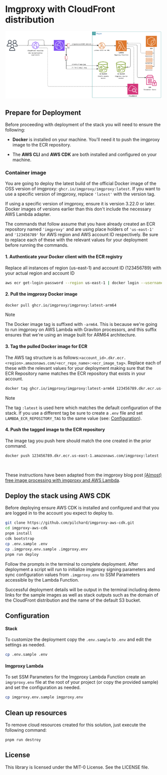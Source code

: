 # Imgproxy with CloudFront distribution

<img src="architecture.png" width="900">

## Prepare for Deployment

Before proceeding with deployment of the stack you will need to ensure the following:

- **Docker** is installed on your machine. You'll need it to push the imgproxy image to the ECR repository.

- The **AWS CLI** and **AWS CDK** are both installed and configured on your machine.

### Container image

You are going to deploy the latest build of the official Docker image of the OSS version of imgproxy: `ghcr.io/imgproxy/imgproxy:latest`. If you want to use a specific version of imgproxy, replace `'latest'` with the version tag.

If using a specific version of imgproxy, ensure it is version 3.22.0 or later. Docker images of versions earlier than this don't include the necessary AWS Lambda adapter.

The commands that follow assume that you have already created an ECR repository named `'imgproxy'` and are using place holders of `'us-east-1'` and `'123456789'` for AWS region and AWS account ID respectively. Be sure to replace each of these with the relevant values for your deployment before running the commands.

#### 1. Authenticate your Docker client with the ECR registry

Replace all instances of region (us-east-1) and account ID (123456789) with your actual region and account ID

```bash
aws ecr get-login-password --region us-east-1 | docker login --username AWS --password-stdin 123456789.dkr.ecr.us-east-1.amazonaws.com
```

#### 2. Pull the imgproxy Docker image

```bash
docker pull ghcr.io/imgproxy/imgproxy:latest-arm64
```

> [!NOTE]
> The Docker image tag is suffixed with `-arm64`. This is because we're going to run imgproxy on AWS Lambda with Graviton processors, and this suffix ensures that we're using an image built for ARM64 architecture.

#### 3. Tag the pulled Docker image for ECR

The AWS tag structure is as follows:`<account_id>.dkr.ecr.<region>.amazonaws.com/<ecr_repo_name>:<ecr_image_tag>`. Replace each of these with the relevant values for your deployment making sure that the ECR Repository name matches the ECR repository that exists in your account.

```bash
docker tag ghcr.io/imgproxy/imgproxy:latest-arm64 123456789.dkr.ecr.us-east-1.amazonaws.com/imgproxy:latest
```

> [!NOTE]
> The tag `:latest` is used here which matches the default configuration of the stack. If you use a different tag be sure to create a `.env` file and set `LAMBDA_ECR_REPOSITORY_TAG` to the same value (see: [Configuration](#configuration)).

#### 4. Push the tagged image to the ECR repository

The image tag you push here should match the one created in the prior command.

```bash
docker push 123456789.dkr.ecr.us-east-1.amazonaws.com/imgproxy:latest
```

</br>

These instructions have been adapted from the imgproxy blog post
[(Almost) free image processing with imgproxy and AWS Lambda](https://imgproxy.net/blog/almost-free-image-processing-with-imgproxy-and-aws-lambda/).

## Deploy the stack using AWS CDK

Before deploying ensure AWS CDK is installed and configured and that you are logged in to the account you expect to deploy to.

```bash
git clone https://github.com/pilchard/imgproxy-aws-cdk.git
cd imgproxy-aws-cdk
pnpm install
cdk bootstrap
cp .env.sample .env
cp .imgproxy.env.sample .imgproxy.env
pnpm run deploy
```

Follow the prompts in the terminal to complete deployment. After deployment a script will run to initialize imgproxy signing parameters and sync configuration values from `.imgproxy.env` to SSM Parameters accessible by the Lambda Function.

Successful deployment details will be output in the terminal including demo links for the sample images as well as stack outputs such as the domain of the CloudFront distribution and the name of the default S3 bucket.

## Configuration

#### Stack

To customize the deployment copy the `.env.sample` to `.env` and edit the settings as needed.

```bash
cp .env.sample .env
```

#### Imgproxy Lambda

To set SSM Parameters for the Imgproxy Lambda Function create an `imgrproxy.env` file at the root of your project (or copy the provided sample) and set the configuration as needed.

```bash
cp imgproxy.env.sample imgproxy.env
```

## Clean up resources

To remove cloud resources created for this solution, just execute the following command:

```
pnpm run destroy
```

## License

This library is licensed under the MIT-0 License. See the LICENSE file.
